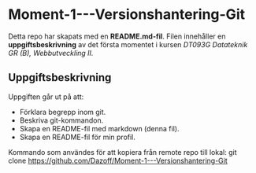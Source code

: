 # Moment-1---Versionshantering-Git
Detta repo har skapats med en **README.md-fil**.
Filen innehåller en **uppgiftsbeskrivning** av det första momentet i kursen *DT093G Datateknik GR (B), Webbutveckling II.*

## Uppgiftsbeskrivning
Uppgiften går ut på att:

* Förklara begrepp inom git.
* Beskriva git-kommandon.
* Skapa en README-fil med markdown (denna fil).
* Skapa en README-fil för min profil.

Kommando som användes för att kopiera från remote repo till lokal: git clone https://github.com/Dazoff/Moment-1---Versionshantering-Git